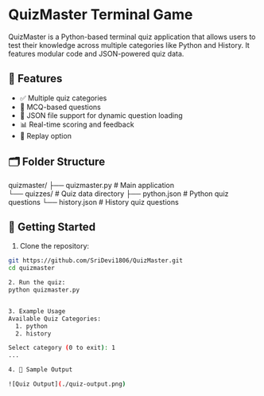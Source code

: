 # QuizMaster Terminal Game 

QuizMaster is a Python-based terminal quiz application that allows users to test their knowledge across multiple categories like Python and History. It features modular code and JSON-powered quiz data.

## 🎯 Features
- ✅ Multiple quiz categories
- 🧠 MCQ-based questions
- 💾 JSON file support for dynamic question loading
- 📊 Real-time scoring and feedback
- 🔁 Replay option

## 🗂️ Folder Structure

quizmaster/
├── quizmaster.py        # Main application   
└── quizzes/              # Quiz data directory
    ├── python.json      # Python quiz questions
    └── history.json     # History quiz questions 


## 🚀 Getting Started
1. Clone the repository:
```bash
git https://github.com/SriDevi1806/QuizMaster.git
cd quizmaster 

2. Run the quiz:
python quizmaster.py 


3. Example Usage 
Available Quiz Categories:
  1. python
  2. history

Select category (0 to exit): 1
...

4. 📸 Sample Output

![Quiz Output](./quiz-output.png)

